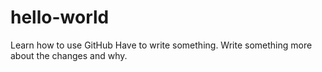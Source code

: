 # hello-world
Learn how to use GitHub
Have to write something.
Write something more about the changes and why.

